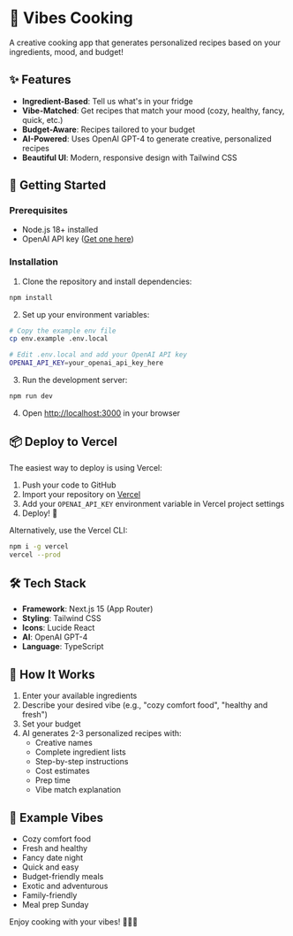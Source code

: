 # 🍳 Vibes Cooking

A creative cooking app that generates personalized recipes based on your ingredients, mood, and budget!

## ✨ Features

- **Ingredient-Based**: Tell us what's in your fridge
- **Vibe-Matched**: Get recipes that match your mood (cozy, healthy, fancy, quick, etc.)
- **Budget-Aware**: Recipes tailored to your budget
- **AI-Powered**: Uses OpenAI GPT-4 to generate creative, personalized recipes
- **Beautiful UI**: Modern, responsive design with Tailwind CSS

## 🚀 Getting Started

### Prerequisites

- Node.js 18+ installed
- OpenAI API key ([Get one here](https://platform.openai.com/api-keys))

### Installation

1. Clone the repository and install dependencies:

```bash
npm install
```

2. Set up your environment variables:

```bash
# Copy the example env file
cp env.example .env.local

# Edit .env.local and add your OpenAI API key
OPENAI_API_KEY=your_openai_api_key_here
```

3. Run the development server:

```bash
npm run dev
```

4. Open [http://localhost:3000](http://localhost:3000) in your browser

## 📦 Deploy to Vercel

The easiest way to deploy is using Vercel:

1. Push your code to GitHub
2. Import your repository on [Vercel](https://vercel.com/new)
3. Add your `OPENAI_API_KEY` environment variable in Vercel project settings
4. Deploy! 🎉

Alternatively, use the Vercel CLI:

```bash
npm i -g vercel
vercel --prod
```

## 🛠️ Tech Stack

- **Framework**: Next.js 15 (App Router)
- **Styling**: Tailwind CSS
- **Icons**: Lucide React
- **AI**: OpenAI GPT-4
- **Language**: TypeScript

## 📝 How It Works

1. Enter your available ingredients
2. Describe your desired vibe (e.g., "cozy comfort food", "healthy and fresh")
3. Set your budget
4. AI generates 2-3 personalized recipes with:
   - Creative names
   - Complete ingredient lists
   - Step-by-step instructions
   - Cost estimates
   - Prep time
   - Vibe match explanation

## 🌟 Example Vibes

- Cozy comfort food
- Fresh and healthy
- Fancy date night
- Quick and easy
- Budget-friendly meals
- Exotic and adventurous
- Family-friendly
- Meal prep Sunday

Enjoy cooking with your vibes! 👨‍🍳✨
